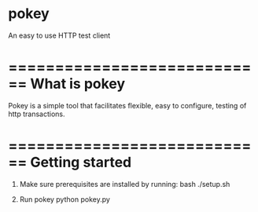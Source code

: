 pokey
=====

An easy to use HTTP test client

============================
What is pokey
============================

Pokey is a simple tool that facilitates flexible, easy to configure, 
testing of http transactions.

============================
Getting started
============================

1.  Make sure prerequisites are installed by running:
bash ./setup.sh

2.  Run pokey
python pokey.py
